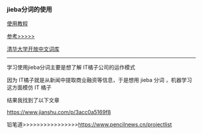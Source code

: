 ### jieba分词的使用

[使用教程]([https://gitee.com/super__man/qqq/blob/master/%E6%95%B0%E6%8D%AE%E5%88%86%E6%9E%90/%E6%9C%BA%E5%99%A8%E5%AD%A6%E4%B9%A0/2020%E5%B9%B402%E6%9C%8819%E6%97%A5/%E7%BB%93%E5%B7%B4%E5%88%86%E8%AF%8D.ipynb](https://gitee.com/super__man/qqq/blob/master/数据分析/机器学习/2020年02月19日/结巴分词.ipynb))

[参考>>>>>](https://blog.csdn.net/weixin_30709809/article/details/94788922)

[清华大学开放中文词库](http://thuocl.thunlp.org/)

------

学习使用jieba分词主要是想了解 IT橘子公司的运作模式

因为 IT橘子就是从新闻中提取商业融资等信息，于是想用 jieba 分词 ，机器学习这方面模仿 IT 橘子

结果我找到了以下文章

https://www.jianshu.com/p/3acc0a5169f8

铅笔道>>>>>>>>>>>>>>>>https://www.pencilnews.cn/projectlist


